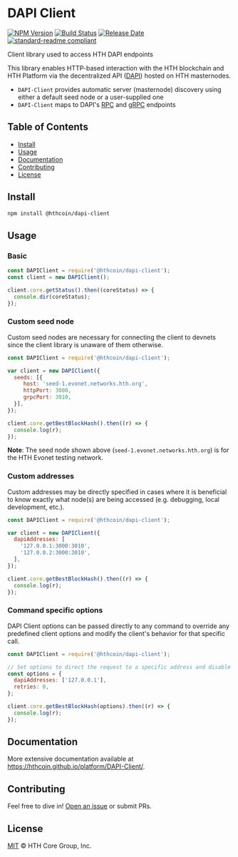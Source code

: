# DAPI Client

[![NPM Version](https://img.shields.io/npm/v/@hthcoin/dapi-client)](https://www.npmjs.com/package/@hthcoin/dapi-client)
[![Build Status](https://github.com/MichaelHDesigns/js-dapi-client/actions/workflows/test_and_release.yml/badge.svg)](https://github.com/MichaelHDesigns/js-dapi-client/actions/workflows/test_and_release.yml)
[![Release Date](https://img.shields.io/github/release-date/hthcoin/js-dapi-client)](https://github.com/MichaelHDesigns/js-dapi-client/releases/latest)
[![standard-readme compliant](https://img.shields.io/badge/readme%20style-standard-brightgreen)](https://github.com/RichardLitt/standard-readme)

Client library used to access HTH DAPI endpoints

This library enables HTTP-based interaction with the HTH blockchain and HTH
Platform via the decentralized API ([DAPI](https://github.com/MichaelHDesigns/dapi))
hosted on HTH masternodes.

 - `DAPI-Client` provides automatic server (masternode) discovery using either a default seed node or a user-supplied one
 - `DAPI-Client` maps to DAPI's [RPC](https://github.com/MichaelHDesigns/platform/tree/master/packages/dapi/lib/rpcServer/commands) and [gRPC](https://github.com/MichaelHDesigns/platform/tree/master/packages/dapi/lib/grpcServer/handlers) endpoints

## Table of Contents
- [Install](#install)
- [Usage](#usage)
- [Documentation](#documentation)
- [Contributing](#contributing)
- [License](#license)

## Install

```sh
npm install @hthcoin/dapi-client
```

## Usage

### Basic

```javascript
const DAPIClient = require('@hthcoin/dapi-client');
const client = new DAPIClient();

client.core.getStatus().then((coreStatus) => {
  console.dir(coreStatus);
});
```

### Custom seed node

Custom seed nodes are necessary for connecting the client to devnets since the client library is unaware of them otherwise.

```javascript
const DAPIClient = require('@hthcoin/dapi-client');

var client = new DAPIClient({
  seeds: [{
     host: 'seed-1.evonet.networks.hth.org',
     httpPort: 3000,
     grpcPort: 3010,
  }],
});

client.core.getBestBlockHash().then((r) => {
  console.log(r);
});
```

**Note**: The seed node shown above (`seed-1.evonet.networks.hth.org`) is for the HTH Evonet testing network.

### Custom addresses

Custom addresses may be directly specified in cases where it is beneficial to know exactly what node(s) are being accessed (e.g. debugging, local development, etc.).

```javascript
const DAPIClient = require('@hthcoin/dapi-client');

var client = new DAPIClient({
  dapiAddresses: [
    '127.0.0.1:3000:3010',
    '127.0.0.2:3000:3010',
  ],
});

client.core.getBestBlockHash().then((r) => {
  console.log(r);
});
```

### Command specific options

DAPI Client options can be passed directly to any command to override any predefined client options and modify the client's behavior for that specific call.

```javascript
const DAPIClient = require('@hthcoin/dapi-client');

// Set options to direct the request to a specific address and disable retries
const options = {
  dapiAddresses: ['127.0.0.1'],
  retries: 0,
};

client.core.getBestBlockHash(options).then((r) => {
  console.log(r);
});
```

## Documentation

More extensive documentation available at https://hthcoin.github.io/platform/DAPI-Client/.


## Contributing

Feel free to dive in! [Open an issue](https://github.com/MichaelHDesigns/platform/issues/new/choose) or submit PRs.

## License

[MIT](LICENSE) &copy; HTH Core Group, Inc.
